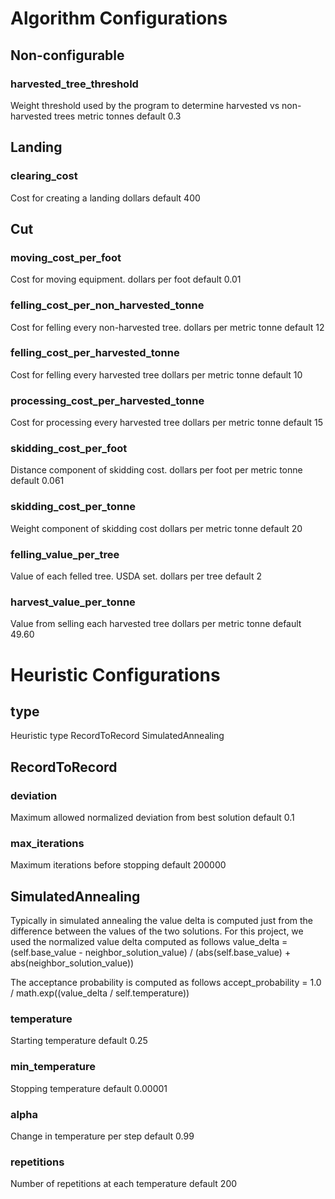 # Algorithm Configurations
## Non-configurable
### harvested_tree_threshold
Weight threshold used by the program to determine harvested vs non-harvested trees
metric tonnes 
default 0.3
## Landing
### clearing_cost
Cost for creating a landing
dollars
default 400
## Cut
### moving_cost_per_foot
Cost for moving equipment. 
dollars per foot
default 0.01
### felling_cost_per_non_harvested_tonne
Cost for felling every non-harvested tree.
dollars per metric tonne
default 12
### felling_cost_per_harvested_tonne
Cost for felling every harvested tree
dollars per metric tonne
default 10
### processing_cost_per_harvested_tonne
Cost for processing every harvested tree
dollars per metric tonne
default 15
### skidding_cost_per_foot
Distance component of skidding cost.
dollars per foot per metric tonne
default 0.061
### skidding_cost_per_tonne
Weight component of skidding cost
dollars per metric tonne
default 20
### felling_value_per_tree
Value of each felled tree. USDA set.
dollars per tree
default 2
### harvest_value_per_tonne
Value from selling each harvested tree
dollars per metric tonne
default 49.60

# Heuristic Configurations
## type
Heuristic type
RecordToRecord
SimulatedAnnealing
## RecordToRecord
### deviation
Maximum allowed normalized deviation from best solution
default 0.1
### max_iterations
Maximum iterations before stopping
default 200000
## SimulatedAnnealing
Typically in simulated annealing the value delta is computed just from the difference 
between the values of the two solutions. For this project, we used the normalized value delta
computed as follows
value_delta = (self.base_value - neighbor_solution_value) / 
(abs(self.base_value) + abs(neighbor_solution_value))

The acceptance probability is computed as follows
accept_probability =  1.0 / math.exp((value_delta / self.temperature))
### temperature
Starting temperature
default 0.25
### min_temperature
Stopping temperature
default 0.00001
### alpha
Change in temperature per step
default 0.99
### repetitions
Number of repetitions at each temperature
default 200
